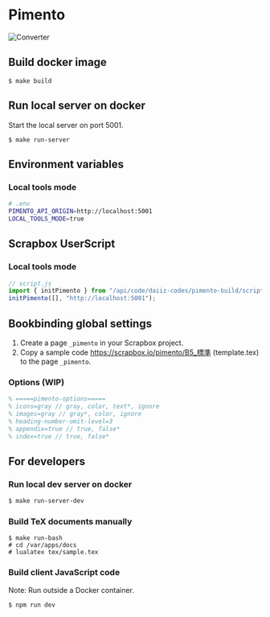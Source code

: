 # Pimento

![Converter](https://github.com/daiiz/pimento/workflows/Converter/badge.svg)

## Build docker image

```
$ make build
```

## Run local server on docker

Start the local server on port 5001.

```
$ make run-server
```

## Environment variables

### Local tools mode
```sh
# .env
PIMENTO_API_ORIGIN=http://localhost:5001
LOCAL_TOOLS_MODE=true
```

## Scrapbox UserScript

### Local tools mode

```js
// script.js
import { initPimento } from "/api/code/daiiz-codes/pimento-build/script.js";
initPimento([], "http://localhost:5001");
```

## Bookbinding global settings

1. Create a page `_pimento` in your Scrapbox project.
2. Copy a sample code https://scrapbox.io/pimento/B5_標準 (template.tex) to the page `_pimento`.

### Options (WIP)

```tex
% =====pimento-options=====
% icons=gray // gray, color, text*, ignore
% images=gray // gray*, color, ignore
% heading-number-omit-level=3
% appendix=true // true, false*
% index=true // true, false*
```

## For developers

### Run local dev server on docker

```sh
$ make run-server-dev
```

### Build TeX documents manually

```
$ make run-bash
# cd /var/apps/docs
# lualatex tex/sample.tex
```

### Build client JavaScript code

Note: Run outside a Docker container.

```
$ npm run dev
```
